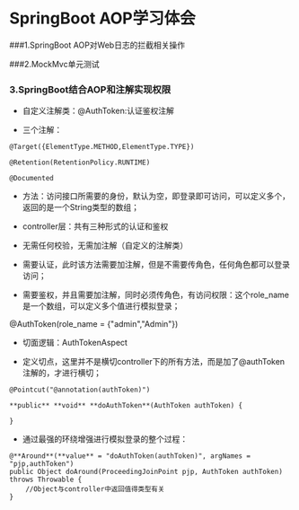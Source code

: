# SpringBoot AOP学习体会

###1.SpringBoot AOP对Web日志的拦截相关操作

###2.MockMvc单元测试

###  3.SpringBoot结合AOP和注解实现权限

- 自定义注解类：@AuthToken:认证鉴权注解

- 三个注解：

```
@Target({ElementType.METHOD,ElementType.TYPE})

@Retention(RetentionPolicy.RUNTIME)

@Documented
```





- 方法：访问接口所需要的身份，默认为空，即登录即可访问，可以定义多个，返回的是一个String类型的数组；

- controller层：共有三种形式的认证和鉴权

- 无需任何校验，无需加注解（自定义的注解类）

- 需要认证，此时该方法需要加注解，但是不需要传角色，任何角色都可以登录访问；

- 需要鉴权，并且需要加注解，同时必须传角色，有访问权限：这个role_name是一个数组，可以定义多个值进行模拟登录；

@AuthToken(role_name = {"admin","Admin"})

- 切面逻辑：AuthTokenAspect

- 定义切点，这里并不是横切controller下的所有方法，而是加了@authToken注解的，才进行横切；

```
@Pointcut("@annotation(authToken)")

**public** **void** **doAuthToken**(AuthToken authToken) {

}
```



- 通过最强的环绕增强进行模拟登录的整个过程：

```
@**Around**(**value** = "doAuthToken(authToken)", argNames = "pjp,authToken")
public Object doAround(ProceedingJoinPoint pjp, AuthToken authToken) throws Throwable {
    //Object与controller中返回值得类型有关
}    
```





